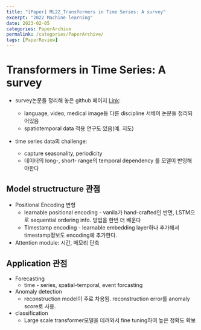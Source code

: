 ```yaml
---
title: "[Paper] ML22_Transformers in Time Series: A survey"
excerpt: "2022 Machine learning"
date: 2023-02-05
categories: PaperArchive
permalink: /categories/PaperArchive/
tags: [PaperReview]
---
```


# Transformers in Time Series: A survey

- survey논문들 정리해 놓은 github 페이지 [Link](https://github.com/qingsongedu/time-series-transformers-review): 
    - language, video, medical image등 다른 discipline 서베이 논문들 정리되어있음
    - spatiotemporal data 적용 연구도 있음(예. 지도)  


- time series data의 challenge:
    - capture seasonality, periodicity
    - 데이터의 long-, short- range의 temporal dependency 를 모델이 반영해야한다

## Model structructure 관점

- Positional Encoding 변형
    - learnable positional encoding - vanila가 hand-crafted인 반면, LSTM으로 sequential ordering info. 방법을 한번 더 배운다
    - Timestamp encoding - learnable embedding layer하나 추가해서 timestamp정보도 encoding에 추가한다.
- Attention module: 시간, 메모리 단축

## Application 관점

- Forecasting
    - time - series, spatial-temporal, event forcasting
- Anomaly detection
    - reconstruction model이 주로 차용됨. reconstruction error를 anomaly score로 사용.
- classification
    - Large scale transformer모델을 데려와서 fine tuning하여 높은 정확도 확보
